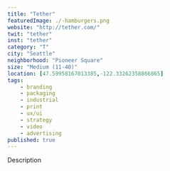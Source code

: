 ```yaml
---
title: "Tether"
featuredImage: ./-hamburgers.png
website: "http://tether.com/"
twit: "tether"
inst: "tether"
category: "T"
city: "Seattle"
neighborhood: "Pioneer Square"
size: "Medium (11-40)"
location: [47.59958167013385,-122.33262358866865]
tags:
    - branding
    - packaging
    - industrial
    - print
    - ux/ui
    - strategy
    - video
    - advertising
published: true
---
```


Description
